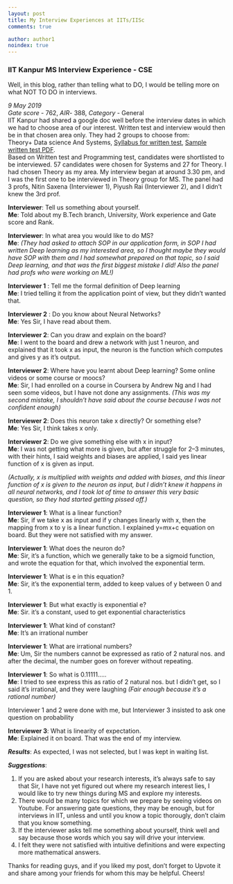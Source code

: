 ```yaml
---
layout: post
title: My Interview Experiences at IITs/IISc
comments: true

author: author1
noindex: true
---
```



### IIT Kanpur MS Interview Experience - CSE
Well, in this blog, rather than telling what to DO, I would be telling more on what NOT TO DO in interviews.

_9 May 2019_  
_Gate score_ - 762, _AIR_- 388, _Category_ - General  
IIT Kanpur had shared a google doc well before the interview dates in which we had to choose area of our interest. Written test and interview would then be in that chosen area only. They had 2 groups to choose from:  
Theory+ Data science And Systems, [Syllabus for written test](https://www.cse.iitk.ac.in/users/admissions/upcoming/syllabus.html), [Sample written test PDF](https://www.cse.iitk.ac.in/users/admissions/upcoming/sample.pdf).  
Based on Written test and Programming test, candidates were shortlisted to be interviewed.
57 candidates were chosen for Systems and 27 for Theory. I had chosen Theory as my area. My interview began at around 3.30 pm, and I was the first one to be interviewed in Theory group for MS. The panel had 3 profs, Nitin Saxena (Interviewer 1), Piyush Rai (Interviewer 2), and I didn’t knew the 3rd prof.

**Interviewer**: Tell us something about yourself.  
**Me**: Told about my B.Tech branch, University, Work experience and Gate score and Rank.

**Interviewer**: In what area you would like to do MS?  
**Me**: _(They had asked to attach SOP in our application form, in SOP I had written Deep learning as my interested area, so I thought maybe they would have SOP with them and I had somewhat prepared on that topic, so I said Deep learning, and that was the first biggest mistake I did! Also the panel had profs who were working on ML!)_

**Interviewer 1** : Tell me the formal definition of Deep learning  
**Me**: I tried telling it from the application point of view, but they didn’t wanted that.

**Interviewer 2** : Do you know about Neural Networks?  
**Me**: Yes Sir, I have read about them.

**Interviewer 2**: Can you draw and explain on the board?  
**Me**: I went to the board and drew a network with just 1 neuron, and explained that it took x as input, the neuron is the function which computes and gives y as it’s output.

**Interviewer 2**: Where have you learnt about Deep learning? Some online videos or some course or moocs?  
**Me**: Sir, I had enrolled on a course in Coursera by Andrew Ng and I had seen some videos, but I have not done any assignments. _(This was my second mistake, I shouldn’t have said about the course because I was not confident enough)_

**Interviewer 2**: Does this neuron take x directly? Or something else?  
**Me**: Yes Sir, I think takes x only.

**Interviewer 2**: Do we give something else with x in input?  
**Me**: I was not getting what more is given, but after struggle for 2–3 minutes, with their hints, I said weights and biases are applied, I said yes linear function of x is given as input.

_(Actually, x is multiplied with weights and added with biases, and this linear function of x is given to the neuron as input, but I didn’t knew it happens in all neural networks, and I took lot of time to answer this very basic question, so they had started getting pissed off.)_

**Interviewer 1**: What is a linear function?  
**Me**: Sir, if we take x as input and if y changes linearly with x, then the mapping from x to y is a linear function. I explained y=mx+c equation on board. But they were not satisfied with my answer.

**Interviewer 1**: What does the neuron do?  
**Me**: Sir, it’s a function, which we generally take to be a sigmoid function, and wrote the equation for that, which involved the exponential term.

**Interviewer 1**: What is e in this equation?  
**Me**: Sir, it’s the exponential term, added to keep values of y between 0 and 1.

**Interviewer 1**: But what exactly is exponential e?  
**Me**: Sir. it’s a constant, used to get exponential characteristics

**Interviewer 1**: What kind of constant?  
**Me**: It’s an irrational number

**Interviewer 1**: What are irrational numbers?  
**Me**: Um, Sir the numbers cannot be expressed as ratio of 2 natural nos. and after the decimal, the number goes on forever without repeating.

**Interviewer 1**: So what is 0.11111…..  
**Me**: I tried to see express this as ratio of 2 natural nos. but I didn’t get, so I said it’s irrational, and they were laughing _(Fair enough because it’s a rational number)_

Interviewer 1 and 2 were done with me, but Interviewer 3 insisted to ask one question on probability

**Interviewer 3**: What is linearity of expectation.  
**Me**: Explained it on board.
That was the end of my interview.

_**Results**_: As expected, I was not selected, but I was kept in waiting list.

_**Suggestions**_:  
1. If you are asked about your research interests, it’s always safe to say that Sir, I have not yet figured out where my research interest lies, I would like to try new things during MS and explore my interests.  
2. There would be many topics for which we prepare by seeing videos on Youtube. For answering gate questions, they may be enough, but for interviews in IIT, unless and until you know a topic thorougly, don’t claim that you know something.  
3. If the interviewer asks tell me something about yourself, think well and say because those words which you say will drive your interview.  
4. I felt they were not satisfied with intuitive definitions and were expecting more mathematical answers.  

Thanks for reading guys, and if you liked my post, don’t forget to Upvote it and share among your friends for whom this may be helpful. Cheers!
